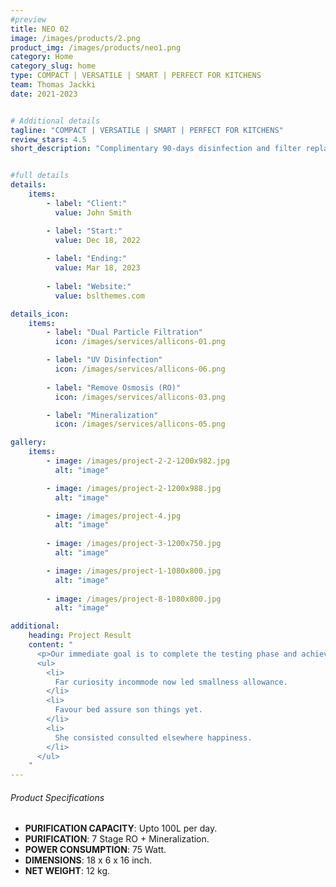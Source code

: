 ```yaml
---
#preview
title: NEO 02
image: /images/products/2.png
product_img: /images/products/neo1.png
category: Home
category_slug: home
type: COMPACT | VERSATILE | SMART | PERFECT FOR KITCHENS
team: Thomas Jackki
date: 2021-2023


# Additional details
tagline: "COMPACT | VERSATILE | SMART | PERFECT FOR KITCHENS"
review_stars: 4.5
short_description: "Complimentary 90-days disinfection and filter replacement Storage capacity of *5L* Multiple colors to choose from Water quality monitoring app."


#full details
details:
    items:
        - label: "Client:"
          value: John Smith

        - label: "Start:"
          value: Dec 18, 2022
        
        - label: "Ending:"
          value: Mar 18, 2023
        
        - label: "Website:"
          value: bslthemes.com

details_icon:
    items:
        - label: "Dual Particle Filtration"
          icon: /images/services/allicons-01.png

        - label: "UV Disinfection"
          icon: /images/services/allicons-06.png
        
        - label: "Remove Osmosis (RO)"
          icon: /images/services/allicons-03.png

        - label: "Mineralization"
          icon: /images/services/allicons-05.png

gallery: 
    items:
        - image: /images/project-2-2-1200x982.jpg
          alt: "image"

        - image: /images/project-2-1200x988.jpg
          alt: "image"

        - image: /images/project-4.jpg
          alt: "image"
        
        - image: /images/project-3-1200x750.jpg
          alt: "image"

        - image: /images/project-1-1080x800.jpg
          alt: "image"
        
        - image: /images/project-8-1080x800.jpg
          alt: "image"

additional:
    heading: Project Result
    content: "
      <p>Our immediate goal is to complete the testing phase and achieve the certification, which will allow us to bring our product to market by the end of the year. We are actively engaging with waste to energy operators, concrete manufacturers, and the wider construction industry.</p>
      <ul>
        <li>
          Far curiosity incommode now led smallness allowance.
        </li>
        <li>
          Favour bed assure son things yet.
        </li>
        <li>
          She consisted consulted elsewhere happiness.
        </li>
      </ul>
    "
---
```



###### Product Specifications
- **PURIFICATION CAPACITY**: Upto 100L per day.
- **PURIFICATION**: 7 Stage RO + Mineralization.
- **POWER CONSUMPTION**: 75 Watt.
- **DIMENSIONS**: 18 x 6 x 16 inch.
- **NET WEIGHT**: 12 kg.